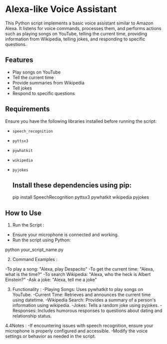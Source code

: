# Alexa-like Voice Assistant

This Python script implements a basic voice assistant similar to Amazon Alexa. It listens for voice commands, processes them, and performs actions such as playing songs on YouTube, telling the current time, providing information from Wikipedia, telling jokes, and responding to specific questions.

## Features

- Play songs on YouTube
- Tell the current time
- Provide summaries from Wikipedia
- Tell jokes
- Respond to specific questions

## Requirements

Ensure you have the following libraries installed before running the script:
- `speech_recognition`
- `pyttsx3`
- `pywhatkit`
- `wikipedia`
- `pyjokes`

  ## Install these dependencies using pip:
  
  pip install SpeechRecognition pyttsx3 pywhatkit wikipedia pyjokes

## How to Use

1. Run the Script :

- Ensure your microphone is connected and working.
- Run the script using Python:

python your_script_name.py

2. Command Examples :

-To play a song: "Alexa, play Despacito"
-To get the current time: "Alexa, what is the time?"
-To search Wikipedia: "Alexa, who the heck is Albert Einstein?"
-Ask a joke: "Alexa, tell me a joke"

3. Functionality :
-Playing Songs: Uses pywhatkit to play songs on YouTube.
-Current Time: Retrieves and announces the current time using datetime.
-Wikipedia Search: Provides a summary of a person's information using wikipedia.
-Jokes: Tells a random joke using pyjokes.
-Responses: Includes humorous responses to questions about dating and relationship status.

4.4Notes :
-If encountering issues with speech recognition, ensure your microphone is properly configured and accessible.
-Modify the voice settings or behavior as needed in the script.








